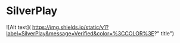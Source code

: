 # SilverPlay
![Alt text]( https://img.shields.io/static/v1?label=SilverPlay&message=Verified&color=%3CCOLOR%3E?" title")
